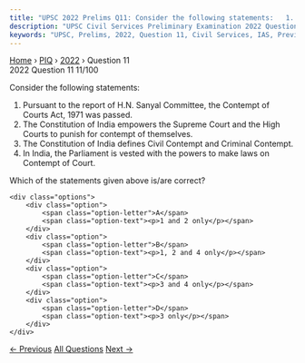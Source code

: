 ```yaml
---
title: "UPSC 2022 Prelims Q11: Consider the following statements:   1. Pursuant to the repo..."
description: "UPSC Civil Services Preliminary Examination 2022 Question 11 with options and answer"
keywords: "UPSC, Prelims, 2022, Question 11, Civil Services, IAS, Previous Year Questions"
---
```


<nav class="breadcrumb">
    <a href="../../">Home</a>
    <span>›</span>
    <a href="../">PIQ</a>
    <span>›</span>
    <a href="./">2022</a>
    <span>›</span>
    <span>Question 11</span>
</nav>

<div class="question-header">
    <div class="question-meta">
        <span class="year-badge">2022</span>
        <span class="question-number">Question 11</span>
        <span class="progress">11/100</span>
    </div>
    <div class="progress-bar">
        <div class="progress-fill" style="width: 11.0%"></div>
    </div>
</div>

<div class="question-content">
    <div class="question-text">
        <p>Consider the following statements:</p>
<ol>
<li>Pursuant to the report of H.N. Sanyal Committee, the Contempt of Courts Act, 1971 was passed.</li>
<li>The Constitution of India empowers the Supreme Court and the High Courts to punish for contempt of themselves.</li>
<li>The Constitution of India defines Civil Contempt and Criminal Contempt.</li>
<li>In India, the Parliament is vested with the powers to make laws on Contempt of Court.</li>
</ol>
<p>Which of the statements given above is/are correct?</p>
    </div>
    
    <div class="options">
        <div class="option">
            <span class="option-letter">A</span>
            <span class="option-text"><p>1 and 2 only</p></span>
        </div>
        <div class="option">
            <span class="option-letter">B</span>
            <span class="option-text"><p>1, 2 and 4 only</p></span>
        </div>
        <div class="option">
            <span class="option-letter">C</span>
            <span class="option-text"><p>3 and 4 only</p></span>
        </div>
        <div class="option">
            <span class="option-letter">D</span>
            <span class="option-text"><p>3 only</p></span>
        </div>
    </div>
</div>

<div class="question-nav">
    <a href="../q010-with-reference-to-the-indian-economy-consider-the/" class="nav-btn prev">← Previous</a>
    <a href="../" class="nav-btn center">All Questions</a>
    <a href="../q012-with-reference-to-india-consider-the-following-sta/" class="nav-btn next">Next →</a>
</div>
